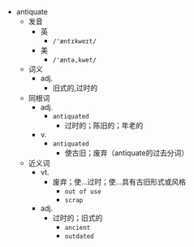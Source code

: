 - antiquate
  - 发音
    - 英
      - `/'æntɪkweɪt/`
    - 美
      - `/'æntə,kwet/`
  - 词义
    - adj.
      - 旧式的,过时的
  - 同根词
    - adj.
      - `antiquated`
        - 过时的；陈旧的；年老的
    - v.
      - `antiquated`
        - 使古旧；废弃（antiquate的过去分词）
  - 近义词
    - vt.
      - 废弃；使…过时；使…具有古旧形式或风格
        - `out of use`
        - `scrap`
    - adj.
      - 过时的；旧式的
        - `ancient`
        - `outdated`
